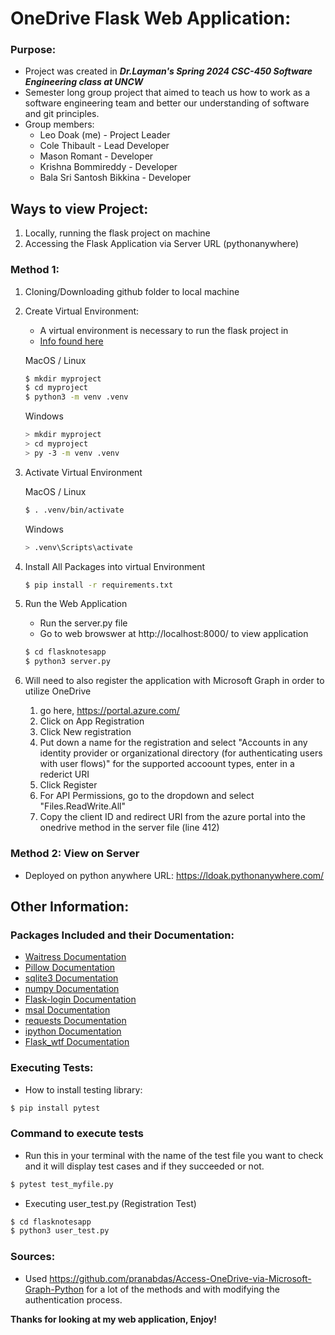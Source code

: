 # OneDrive Flask Web Application: 

### Purpose: 
* Project was created in _**Dr.Layman's Spring 2024 CSC-450 Software Engineering class at UNCW**_
* Semester long group project that aimed to teach us how to work as a software engineering team and better our  understanding of software and git principles. 
* Group members: 
	*  Leo Doak (me) - Project Leader
	*  Cole Thibault - Lead Developer 
	*  Mason Romant  - Developer
	*  Krishna Bommireddy - Developer
	*  Bala Sri Santosh Bikkina - Developer


## Ways to view Project:
1. Locally, running the flask project on machine
2. Accessing the Flask Application via Server URL (pythonanywhere)

### Method 1: 
1. Cloning/Downloading github folder to local machine 
2. Create Virtual Environment:
	* A virtual environment is necessary to run the flask project in
	* [Info found here](https://flask.palletsprojects.com/en/3.0.x/installation)

	MacOS / Linux
	```bash
	$ mkdir myproject
	$ cd myproject
	$ python3 -m venv .venv
	```
	Windows 
	```bash
	> mkdir myproject
	> cd myproject
	> py -3 -m venv .venv
	```

3. Activate Virtual Environment 

	MacOS / Linux
	```bash
	$ . .venv/bin/activate
	```

	Windows 
	```bash
	> .venv\Scripts\activate
	```
4. Install All Packages into virtual Environment 

	```bash
	$ pip install -r requirements.txt
	```

5. Run the Web Application 
	* Run the server.py file 
	* Go to web browswer at http://localhost:8000/ to view application 
	```bash 
	$ cd flasknotesapp
	$ python3 server.py 
	```
6. Will need to also register the application with Microsoft Graph in order to utilize OneDrive
	1. go here, https://portal.azure.com/
	2. Click on App Registration 
	3. Click New registration 
	4. Put down a name for the registration and select "Accounts in any identity provider or organizational directory (for authenticating users with user flows)" for the supported accoount types, enter in a rederict URI
	5. Click Register
	6. For API Permissions, go to the dropdown and select "Files.ReadWrite.All"
	7. Copy the client ID and redirect URI from the azure portal into the onedrive method in the server file (line 412)

### Method 2: View on Server 

* Deployed on python anywhere
URL: https://ldoak.pythonanywhere.com/

## Other Information: 

### Packages Included and their Documentation:

* [Waitress Documentation](https://pypi.org/project/waitress)
* [Pillow Documentation](https://pypi.org/project/pillow/)
* [sqlite3 Documentation](https://docs.python.org/3/library/sqlite3.html)
* [numpy Documentation](https://numpy.org/doc/)
* [Flask-login Documentation](https://flask-login.readthedocs.io/en/latest/)
* [msal Documentation](https://pypi.org/project/msal/)
* [requests Documentation](https://pypi.org/project/requests/)
* [ipython Documentation](https://ipython.org/)
* [Flask_wtf Documentation](https://flask-wtf.readthedocs.io/en/1.2.x/)

### Executing Tests:

* How to install testing library:

```bash
$ pip install pytest
```

### Command to execute tests

* Run this in your terminal with the name of the test file you want to check and it will display test cases and if they succeeded or not.
```bash
$ pytest test_myfile.py
```
* Executing user_test.py (Registration Test)
```bash
$ cd flasknotesapp
$ python3 user_test.py 
```

### Sources: 
* Used https://github.com/pranabdas/Access-OneDrive-via-Microsoft-Graph-Python for a lot of the methods and with modifying the authentication process. 

**Thanks for looking at my web application, Enjoy!** 

